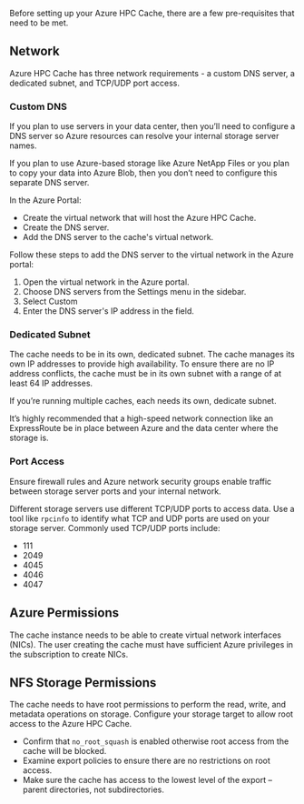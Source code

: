 Before setting up your Azure HPC Cache, there are a few pre-requisites that need to be met.

## Network

Azure HPC Cache has three network requirements - a custom DNS server, a dedicated subnet, and TCP/UDP port access.

### Custom DNS

If you plan to use servers in your data center, then you’ll need to configure a DNS server so Azure resources can resolve your internal storage server names.

If you plan to use Azure-based storage like Azure NetApp Files or you plan to copy your data into Azure Blob, then you don’t need to configure this separate DNS server.

In the Azure Portal:

- Create the virtual network that will host the Azure HPC Cache.
- Create the DNS server.
- Add the DNS server to the cache's virtual network.

Follow these steps to add the DNS server to the virtual network in the Azure portal:

1. Open the virtual network in the Azure portal.
1. Choose DNS servers from the Settings menu in the sidebar.
1. Select Custom
1. Enter the DNS server's IP address in the field.

### Dedicated Subnet

The cache needs to be in its own, dedicated subnet. The cache manages its own IP addresses to provide high availability. To ensure there are no IP address conflicts, the cache must be in its own subnet with a range of at least 64 IP addresses.

If you’re running multiple caches, each needs its own, dedicate subnet.

It’s highly recommended that a high-speed network connection like an ExpressRoute be in place between Azure and the data center where the storage is.

### Port Access

Ensure firewall rules and Azure network security groups enable traffic between storage server ports and your internal network.

Different storage servers use different TCP/UDP ports to access data. Use a tool like `rpcinfo` to identify what TCP and UDP ports are used on your storage server. Commonly used TCP/UDP ports include:

- 111
- 2049
- 4045
- 4046
- 4047

## Azure Permissions

The cache instance needs to be able to create virtual network interfaces (NICs). The user creating the cache must have sufficient Azure privileges in the subscription to create NICs.

## NFS Storage Permissions

The cache needs to have root permissions to perform the read, write, and metadata operations on storage. Configure your storage target to allow root access to the Azure HPC Cache.

- Confirm that `no_root_squash` is enabled otherwise root access from the cache will be blocked.
- Examine export policies to ensure there are no restrictions on root access.
- Make sure the cache has access to the lowest level of the export – parent directories, not subdirectories.
